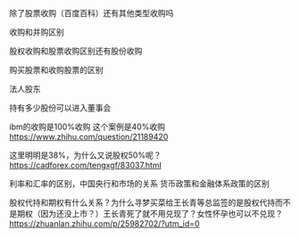 除了股票收购（百度百科）还有其他类型收购吗

收购和并购区别

股权收购和股票收购区别还有股份收购

购买股票和收购股票的区别

法人股东

持有多少股份可以进入董事会

ibm的收购是100%收购
这个案例是40%收购
https://www.zhihu.com/question/21189420

这里明明是38%，为什么又说股权50%呢？
https://cadforex.com/tengxgf/83037.html

利率和汇率的区别，中国央行和市场的关系
货币政策和金融体系政策的区别

股权代持和期权有什么关系？为什么寻梦买菜给王长青等总监签的是股权代持而不是期权（因为还没上市？）王长青死了就不用兑现了？女性怀孕也可以不兑现？
https://zhuanlan.zhihu.com/p/25982702/?utm_id=0